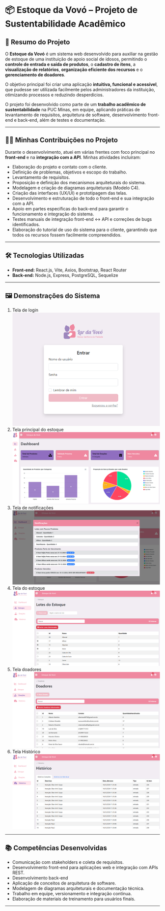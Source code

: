 # 📦 Estoque da Vovó – Projeto de Sustentabilidade Acadêmico

## 📌 Resumo do Projeto

O **Estoque da Vovó** é um sistema web desenvolvido para auxiliar na gestão de estoque de uma instituição de apoio social de idosos, permitindo o **controle de entrada e saída de produtos**, o **cadastro de itens**, a **visualização de relatórios**, **organização eficiente dos recursos** e o **gerenciamento de doadores**.

O objetivo principal foi criar uma aplicação **intuitiva, funcional e acessível**, que pudesse ser utilizada facilmente pelos administradores da instituição, otimizando processos e reduzindo desperdícios.

O projeto foi desenvolvido como parte de um **trabalho acadêmico de sustentabilidade** na PUC Minas, em equipe, aplicando práticas de levantamento de requisitos, arquitetura de software, desenvolvimento front-end e back-end, além de testes e documentação.

---

## 👨‍💻 Minhas Contribuições no Projeto

Durante o desenvolvimento, atuei em várias frentes com foco principal no **front-end** e na **integração com a API**. Minhas atividades incluíram:

* Elaboração do projeto e contato com o cliente.
* Definição de problemas, objetivos e escopo do trabalho.
* Levantamento de requisitos.
* Proposição e definição dos mecanismos arquiteturais do sistema.
* Modelagem e criação de diagramas arquiteturais (Modelo C4).
* Criação das interfaces (UX/UI) e prototipagem das telas.
* Desenvolvimento e estruturação de todo o front-end e sua integração com a API.
* Apoio em partes específicas do back-end para garantir o funcionamento e integração do sistema.
* Testes manuais de integração front-end ↔ API e correções de bugs identificados.
* Elaboração do tutorial de uso do sistema para o cliente, garantindo que todos os recursos fossem facilmente compreendidos.

---

## 🛠️ Tecnologias Utilizadas

* **Front-end:** React.js, Vite, Axios, Bootstrap, React Router
* **Back-end:** Node.js, Express, PostgreSQL, Sequelize

---

## 🖼️ Demonstrações do Sistema

1. Tela de login
![tela de login](./resultados/1login.png)
2. Tela principal do estoque
![tela de dashboard](./resultados/2dashboard.png)
3. Tela de notificações
![tela de produtos](./resultados/3notificacao.png)
4. Tela do estoque
![tela do lotes](./resultados/4lotes.png)
5. Tela doadores 
![tela do lotes](./resultados/6doadores.png)
6. Tela Histórico
![tela do lotes](./resultados/7historico.png)
---

## 📚 Competências Desenvolvidas

* Comunicação com stakeholders e coleta de requisitos.
* Desenvolvimento front-end para aplicações web e integração com APIs REST.
* Desenvolvimento back-end
* Aplicação de conceitos de arquitetura de software.
* Modelagem de diagramas arquiteturais e documentação técnica.
* Trabalho em equipe, versionamento e integração contínua.
* Elaboração de materiais de treinamento para usuários finais.

---


